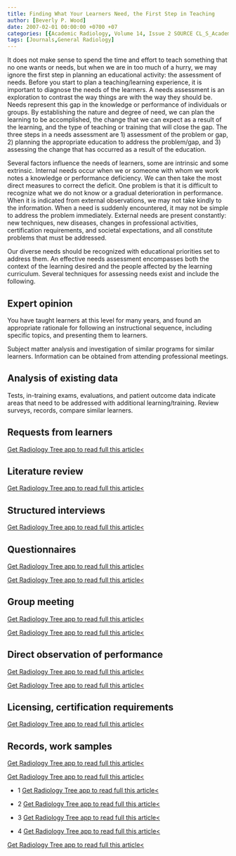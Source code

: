 ```yaml
---
title: Finding What Your Learners Need, the First Step in Teaching
author: [Beverly P. Wood]
date: 2007-02-01 00:00:00 +0700 +07
categories: [{Academic Radiology, Volume 14, Issue 2 SOURCE CL_S_AcademicRadiologyVolume14Issue2 1}]
tags: [Journals,General Radiology]
---
```

It does not make sense to spend the time and effort to teach something that no one wants or needs, but when we are in too much of a hurry, we may ignore the first step in planning an educational activity: the assessment of needs. Before you start to plan a teaching/learning experience, it is important to diagnose the needs of the learners. A needs assessment is an exploration to contrast the way things are with the way they should be. Needs represent this gap in the knowledge or performance of individuals or groups. By establishing the nature and degree of need, we can plan the learning to be accomplished, the change that we can expect as a result of the learning, and the type of teaching or training that will close the gap. The three steps in a needs assessment are 1) assessment of the problem or gap, 2) planning the appropriate education to address the problem/gap, and 3) assessing the change that has occurred as a result of the education.

Several factors influence the needs of learners, some are intrinsic and some extrinsic. Internal needs occur when we or someone with whom we work notes a knowledge or performance deficiency. We can then take the most direct measures to correct the deficit. One problem is that it is difficult to recognize what we do not know or a gradual deterioration in performance. When it is indicated from external observations, we may not take kindly to the information. When a need is suddenly encountered, it may not be simple to address the problem immediately. External needs are present constantly: new techniques, new diseases, changes in professional activities, certification requirements, and societal expectations, and all constitute problems that must be addressed.

Our diverse needs should be recognized with educational priorities set to address them. An effective needs assessment encompasses both the context of the learning desired and the people affected by the learning curriculum. Several techniques for assessing needs exist and include the following.

## Expert opinion

You have taught learners at this level for many years, and found an appropriate rationale for following an instructional sequence, including specific topics, and presenting them to learners.

Subject matter analysis and investigation of similar programs for similar learners. Information can be obtained from attending professional meetings.

## Analysis of existing data

Tests, in-training exams, evaluations, and patient outcome data indicate areas that need to be addressed with additional learning/training. Review surveys, records, compare similar learners.

## Requests from learners

[Get Radiology Tree app to read full this article<](https://clinicalpub.com/app)

## Literature review

[Get Radiology Tree app to read full this article<](https://clinicalpub.com/app)

## Structured interviews

[Get Radiology Tree app to read full this article<](https://clinicalpub.com/app)

## Questionnaires

[Get Radiology Tree app to read full this article<](https://clinicalpub.com/app)

[Get Radiology Tree app to read full this article<](https://clinicalpub.com/app)

## Group meeting

[Get Radiology Tree app to read full this article<](https://clinicalpub.com/app)

[Get Radiology Tree app to read full this article<](https://clinicalpub.com/app)

## Direct observation of performance

[Get Radiology Tree app to read full this article<](https://clinicalpub.com/app)

[Get Radiology Tree app to read full this article<](https://clinicalpub.com/app)

## Licensing, certification requirements

[Get Radiology Tree app to read full this article<](https://clinicalpub.com/app)

## Records, work samples

[Get Radiology Tree app to read full this article<](https://clinicalpub.com/app)

[Get Radiology Tree app to read full this article<](https://clinicalpub.com/app)

- 1
[Get Radiology Tree app to read full this article<](https://clinicalpub.com/app)

- 2
[Get Radiology Tree app to read full this article<](https://clinicalpub.com/app)

- 3
[Get Radiology Tree app to read full this article<](https://clinicalpub.com/app)

- 4
[Get Radiology Tree app to read full this article<](https://clinicalpub.com/app)


[Get Radiology Tree app to read full this article<](https://clinicalpub.com/app)